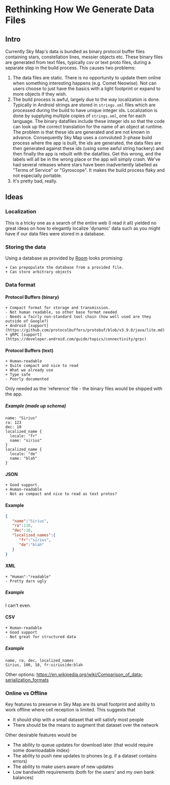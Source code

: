 # Rethinking How We Generate Data Files

## Intro

Currently Sky Map's data is bundled as binary protocol buffer files containing stars,
constellation lines, messier objects etc. These binary files are generated from text files,
typically csv or text proto files, during a separate step in the build process. This causes two
problems:
   1. The data files are static. There is no opportunity to update them online when something
    interesting happens (e.g. Comet Neowise). Not can users choose to just have the basics
    with a light footprint or expand to more objects if they wish.
   1. The build process is awful, largely due to the way localization is done. Typically in
    Android strings are stored in `strings.xml` files which are processed during the build to
    have unique integer ids. Localization is done by supplying multiple copies of `strings.xml`,
    one for each language. The binary datafiles include these integer ids so that the code
    can look up the correct translation for the name of an object at runtime. The problem is that
    these ids are generated and are not known in advance. Consequently Sky Map uses a convoluted
    3-phase build process where the app is built, the ids are generated, the data files are then
    generated against these ids (using some awful string hackery) and then finally the app is
    rebuilt with the datafiles. Get this wrong, and the labels will all be in the wrong place
    or the app will simply crash. We've had several releases where stars have been inadvertently
    labelled as "Terms of Service" or "Gyroscope". It makes the build process flaky and not
    especially portable.
   1. It's pretty bad, really.

## Ideas
### Localization

This is a tricky one as a search of the entire web (I read it all) yielded no great ideas on
how to elegantly localize 'dynamic' data such as you might have if our data files were stored
in a database.

### Storing the data

Using a database as provided by [Room](https://developer.android.com/training/data-storage/room)
looks promising:

    + Can prepopulate the database from a provided file. 
    + Can store arbitrary objects

### Data format

#### Protocol Buffers (binary)
    + Compact format for storage and transmission.
    - Not human readable, so other base format needed
    - Needs a fairly non-standard tool chain (how well used are they outside of Google?)
    + Android [support](https://github.com/protocolbuffers/protobuf/blob/v3.9.0/java/lite.md)
    + gRPC [support](https://developer.android.com/guide/topics/connectivity/grpc)

#### Protocol Buffers (text)
    + Human-readable
    + Quite compact and nice to read
    + What we already use
    + Type safe
    - Poorly documented

Only needed as the 'reference' file - the binary files would be shipped with the app.

##### Example (made up schema)

```prototext
name: "Sirius"
ra: 123
dec: 10
localized_name { 
  locale: "fr"
  name: "sirius"
}
localized_name {
  locale: "de"
  name: "blah"
}
```

#### JSON
    + Good support.
    + Human-readable
    - Not as compact and nice to read as text protos?

#### Example

```json
{
   "name":"Sirius",
   "ra":110,
   "dec":10,
   "localized_names":{
      "fr":"sirius",
      "de":"blah"
   }
}

```

#### XML
    + "Human"-"readable"
    - Pretty darn ugly

##### Example
I can't even.

#### CSV
    + Human-readable
    + Good support
    - Not great for structured data

##### Example

```csv
name, ra, dec, localized_names
Sirius, 100, 10, fr:sirius|de:blah
```

Other options: https://en.wikipedia.org/wiki/Comparison_of_data-serialization_formats

### Online vs Offline

Key features to preserve in Sky Map are its small footprint and ability to work offline where
cell reception is limited. This suggests that
   * It should ship with a small dataset that will satisfy most people
   * There should be the means to augment that dataset over the network

Other desirable features would be
   * The ability to queue updates for download later (that would require some downloadable index)
   * The ability to push new updates to phones (e.g. if a dataset contains errors)
   * The ability to make users aware of new updates
   * Low bandwidth requirements (both for the users' and my own bank balances)
